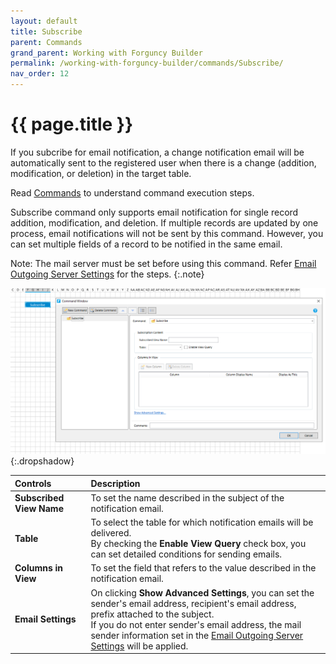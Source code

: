 ```yaml
---
layout: default
title: Subscribe
parent: Commands
grand_parent: Working with Forguncy Builder
permalink: /working-with-forguncy-builder/commands/Subscribe/
nav_order: 12
---
```


# {{ page.title }}

If you subcribe for email notification, a change notification email will be automatically sent to the registered user when there is a change (addition, modification, or deletion) in the target table.

Read [Commands](https://docs.forguncy.net/working-with-forguncy-builder/commands/) to understand command execution steps.

Subscribe command only supports email notification for single record addition, modification, and deletion. If multiple records are updated by one process, email notifications will not be sent by this command. However, you can set multiple fields of a record to be notified in the same email. 

Note: The mail server must be set before using this command. Refer [Email Outgoing Server Settings]() for the steps. 
{:.note}

![command-subscribe](/assets/images/product-images/command-subscribe.png)
{:.dropshadow}

|Controls|Description|
|:--|:--|
|**Subscribed View Name**|To set the name described in the subject of the notification email.|
|**Table**|To select the table for which notification emails will be delivered. <br/> By checking the **Enable View Query** check box, you can set detailed conditions for sending emails.|
|**Columns in View**|To set the field that refers to the value described in the notification email.|
|**Email Settings**|On clicking **Show Advanced Settings**, you can set the sender's email address, recipient's email address, prefix attached to the subject. <br/> If you do not enter sender's email address, the mail sender information set in the [Email Outgoing Server Settings]() will be applied.|